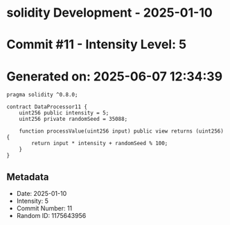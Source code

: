 ﻿# solidity Development - 2025-01-10
# Commit #11 - Intensity Level: 5
# Generated on: 2025-06-07 12:34:39
```solidity
pragma solidity ^0.8.0;

contract DataProcessor11 {
    uint256 public intensity = 5;
    uint256 private randomSeed = 35088;

    function processValue(uint256 input) public view returns (uint256) {
        return input * intensity + randomSeed % 100;
    }
}
```
## Metadata
- Date: 2025-01-10
- Intensity: 5
- Commit Number: 11
- Random ID: 1175643956
